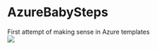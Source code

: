 # AzureBabySteps
First attempt of making sense in Azure templates<br>
<a href="http://armviz.io/#/?load=https%3A%2F%2Fraw.githubusercontent.com%2FAleshinD%2FAzureBabySteps%2Fmaster%2Fstorage.json" target="_blank">
    <img src="http://armviz.io/visualizebutton.png"/>
</a>
